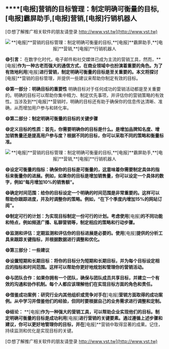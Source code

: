 ## ****[电报]**营销的目标管理：制定明确可衡量的目标,**[电报]**霸屏助手,**[电报]**营销,**[电报]**行销机器人**

[😍想了解推广相关软件的朋友请登录 http://www.vst.tw](http://www.vst.tw)

 <center><img src="https://vst.tw/MP4/tuiguang/png/3.png" alt="**[电报]**营销的目标管理：制定明确可衡量的目标,**[电报]**霸屏助手,**[电报]**营销,**[电报]**行销机器人"></center>

**😄引言：**
在数字化时代，电子邮件和社交媒体已成为主流的营销工具，然而，**[电报]**作为一种古老而强大的通信方式，在商业领域中也扮演着重要的角色。为了有效地利用**[电报]**进行营销，制定明确可衡量的目标是至关重要的。本文将探讨**[电报]**营销的目标管理，并提供一些建议来帮助你制定有效的目标。

**😄第一部分：明确目标的重要性**
明确目标对于任何成功的营销活动都是至关重要的。明确的目标可以帮助你集中精力、制定优先事项，并评估你的营销策略的有效性。当涉及到**[电报]**营销时，明确的目标还有助于确保你的信息传达清晰、准确，从而增加用户参与和转化率。

**😄第二部分：制定明确可衡量的目标的关键步骤**

**😄定义目标的性质：首先，你需要明确你的目标是什么。是增加品牌知名度、增加销售量还是提高用户参与度？根据不同的目标，你可以采取不同的策略和衡量标准。**

 <center><img src="https://vst.tw/MP4/tuiguang/png/1.png" alt="**[电报]**营销的目标管理：制定明确可衡量的目标,**[电报]**霸屏助手,**[电报]**营销,**[电报]**行销机器人"></center>

**😄设定可衡量的指标：确保你的目标是可衡量的，这意味着你需要制定具体的指标来衡量你的进展。例如，如果你的目标是增加销售量，你可以设定一个具体的数字，例如“每月增加10%的销售额”。**

**😄确定时间范围：给你的目标设定一个明确的时间范围是非常重要的。这样可以帮助你跟踪进度，并及时调整你的策略。例如，“在下个季度内增加15%的网站订阅”。**

**😄制定可行的计划：为实现目标制定一份可行的计划。考虑使用**[电报]**的不同功能和特点，例如频道广播、私聊营销等，制定相应的策略和行动步骤。**

**😄监测和评估：定期监测和评估你的目标进展是必要的。使用**[电报]**提供的分析工具来跟踪关键指标，并根据数据进行调整和优化。**

**😄第三部分：一些建议**

**😄设置短期和长期目标：将你的目标分为短期和长期目标，并为每个目标设定相应的指标和时间范围。这样可以帮助你更好地规划和管理你的营销活动。**

**😄与团队合作：如果你拥有一个团队，确保与团队成员共享目标，并建立一个有效的沟通和协作机制。每个人都应该理解他们在实现目标方面的角色和责任。**

**😄借鉴成功案例：研究行业内其他组织或竞争对手在**[电报]**营销方面取得的成功案例。从中学习并借鉴他们的经验，但同时要根据自己的业务需求进行调整和定制。**

**😄结论：**
**[电报]**作为一种强大的营销工具，可以帮助企业实现他们的目标。制定明确可衡量的目标是成功利用**[电报]**进行营销的关键要素。通过遵循上述步骤和建议，你可以更好地管理你的目标，并在**[电报]**营销中取得显著的成果。记住，持续监测和优化是实现目标的关键。

[😍想了解推广相关软件的朋友请登录 http://www.vst.tw](http://www.vst.tw)



